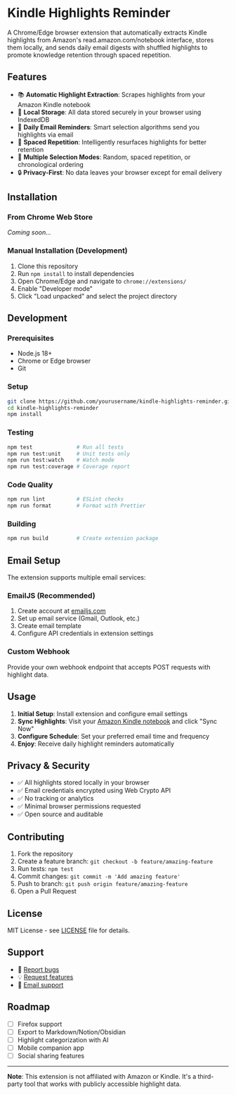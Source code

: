 # Kindle Highlights Reminder

A Chrome/Edge browser extension that automatically extracts Kindle highlights from Amazon's read.amazon.com/notebook interface, stores them locally, and sends daily email digests with shuffled highlights to promote knowledge retention through spaced repetition.

## Features

- 📚 **Automatic Highlight Extraction**: Scrapes highlights from your Amazon Kindle notebook
- 💾 **Local Storage**: All data stored securely in your browser using IndexedDB
- 📧 **Daily Email Reminders**: Smart selection algorithms send you highlights via email
- 🧠 **Spaced Repetition**: Intelligently resurfaces highlights for better retention
- 🎨 **Multiple Selection Modes**: Random, spaced repetition, or chronological ordering
- 🔒 **Privacy-First**: No data leaves your browser except for email delivery

## Installation

### From Chrome Web Store

_Coming soon..._

### Manual Installation (Development)

1. Clone this repository
2. Run `npm install` to install dependencies
3. Open Chrome/Edge and navigate to `chrome://extensions/`
4. Enable "Developer mode"
5. Click "Load unpacked" and select the project directory

## Development

### Prerequisites

- Node.js 18+
- Chrome or Edge browser
- Git

### Setup

```bash
git clone https://github.com/yourusername/kindle-highlights-reminder.git
cd kindle-highlights-reminder
npm install
```

### Testing

```bash
npm test              # Run all tests
npm run test:unit     # Unit tests only
npm run test:watch    # Watch mode
npm run test:coverage # Coverage report
```

### Code Quality

```bash
npm run lint          # ESLint checks
npm run format        # Format with Prettier
```

### Building

```bash
npm run build         # Create extension package
```

## Email Setup

The extension supports multiple email services:

### EmailJS (Recommended)

1. Create account at [emailjs.com](https://emailjs.com)
2. Set up email service (Gmail, Outlook, etc.)
3. Create email template
4. Configure API credentials in extension settings

### Custom Webhook

Provide your own webhook endpoint that accepts POST requests with highlight data.

## Usage

1. **Initial Setup**: Install extension and configure email settings
2. **Sync Highlights**: Visit your [Amazon Kindle notebook](https://read.amazon.com/notebook) and click "Sync Now"
3. **Configure Schedule**: Set your preferred email time and frequency
4. **Enjoy**: Receive daily highlight reminders automatically

## Privacy & Security

- ✅ All highlights stored locally in your browser
- ✅ Email credentials encrypted using Web Crypto API
- ✅ No tracking or analytics
- ✅ Minimal browser permissions requested
- ✅ Open source and auditable

## Contributing

1. Fork the repository
2. Create a feature branch: `git checkout -b feature/amazing-feature`
3. Run tests: `npm test`
4. Commit changes: `git commit -m 'Add amazing feature'`
5. Push to branch: `git push origin feature/amazing-feature`
6. Open a Pull Request

## License

MIT License - see [LICENSE](LICENSE) file for details.

## Support

- 🐛 [Report bugs](https://github.com/yourusername/kindle-highlights-reminder/issues)
- 💡 [Request features](https://github.com/yourusername/kindle-highlights-reminder/issues)
- 📧 [Email support](mailto:support@yourname.com)

## Roadmap

- [ ] Firefox support
- [ ] Export to Markdown/Notion/Obsidian
- [ ] Highlight categorization with AI
- [ ] Mobile companion app
- [ ] Social sharing features

---

**Note**: This extension is not affiliated with Amazon or Kindle. It's a third-party tool that works with publicly accessible highlight data.
